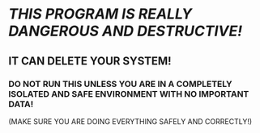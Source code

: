 # ***THIS PROGRAM IS REALLY DANGEROUS AND DESTRUCTIVE!*** 
## IT CAN DELETE YOUR SYSTEM! 
### DO NOT RUN THIS UNLESS YOU ARE IN A COMPLETELY ISOLATED AND SAFE ENVIRONMENT WITH NO IMPORTANT DATA!
(MAKE SURE YOU ARE DOING EVERYTHING SAFELY AND CORRECTLY!)
